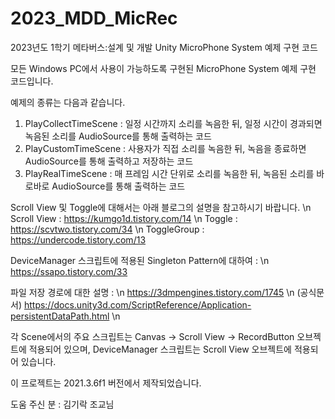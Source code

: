 # 2023_MDD_MicRec
2023년도 1학기 메타버스:설계 및 개발 Unity MicroPhone System 예제 구현 코드

모든 Windows PC에서 사용이 가능하도록 구현된 MicroPhone System 예제 구현 코드입니다.

예제의 종류는 다음과 같습니다.

1. PlayCollectTimeScene : 일정 시간까지 소리를 녹음한 뒤, 일정 시간이 경과되면 녹음된 소리를 AudioSource를 통해 출력하는 코드
2. PlayCustomTimeScene : 사용자가 직접 소리를 녹음한 뒤, 녹음을 종료하면 AudioSource를 통해 출력하고 저장하는 코드
3. PlayRealTimeScene : 매 프레임 시간 단위로 소리를 녹음한 뒤, 녹음된 소리를 바로바로 AudioSource를 통해 출력하는 코드

Scroll View 및 Toggle에 대해서는 아래 블로그의 설명을 참고하시기 바랍니다. \n
Scroll View : https://kumgo1d.tistory.com/14 \n
Toggle : https://scvtwo.tistory.com/34 \n
ToggleGroup : https://undercode.tistory.com/13

DeviceManager 스크립트에 적용된 Singleton Pattern에 대하여 : \n
https://ssapo.tistory.com/33

파일 저장 경로에 대한 설명 : \n
https://3dmpengines.tistory.com/1745 \n
(공식문서) https://docs.unity3d.com/ScriptReference/Application-persistentDataPath.html \n

각 Scene에서의 주요 스크립트는 Canvas -> Scroll View -> RecordButton 오브젝트에 적용되어 있으며, DeviceManager 스크립트는 Scroll View 오브젝트에 적용되어 있습니다.

이 프로젝트는 2021.3.6f1 버전에서 제작되었습니다.

도움 주신 분 : 김기락 조교님
